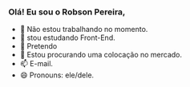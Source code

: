 ### Olá! Eu sou o Robson Pereira,
- 🔭 Não estou trabalhando no momento.
- 🌱 stou estudando Front-End.
- 👯 Pretendo
- 🤔 Estou procurando uma colocação no mercado.
- 📫 E-mail.
- 😄 Pronouns: ele/dele.
